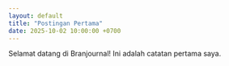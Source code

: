 ```yaml
---
layout: default
title: "Postingan Pertama"
date: 2025-10-02 10:00:00 +0700
---
```


Selamat datang di Branjournal! Ini adalah catatan pertama saya.
